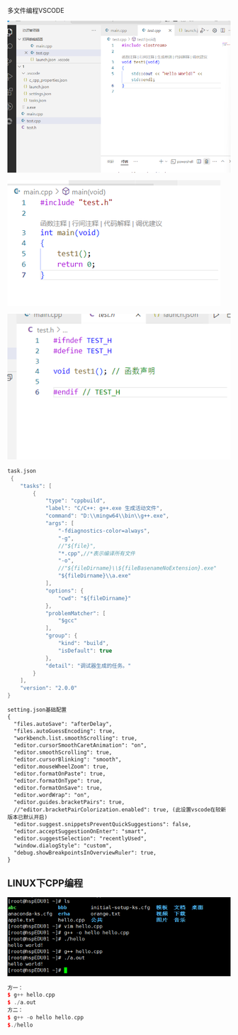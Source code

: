 多文件编程VSCODE

![image-20240823110642550](./assets/image-20240823110642550.png)

![image-20240823110656354](./assets/image-20240823110656354.png)

![image-20240823110704576](./assets/image-20240823110704576.png)

```cpp
task.json
 {
    "tasks": [
        {
            "type": "cppbuild",
            "label": "C/C++: g++.exe 生成活动文件",
            "command": "D:\\mingw64\\bin\\g++.exe",
            "args": [
                "-fdiagnostics-color=always",
                "-g",
                //"${file}",
                "*.cpp",//*表示编译所有文件
                "-o",
                //"${fileDirname}\\${fileBasenameNoExtension}.exe"
                "${fileDirname}\\a.exe"
            ],
            "options": {
                "cwd": "${fileDirname}"
            },
            "problemMatcher": [
                "$gcc"
            ],
            "group": {
                "kind": "build",
                "isDefault": true
            },
            "detail": "调试器生成的任务。"
        }
    ],
    "version": "2.0.0"
}
```





```
setting.json基础配置
{
  "files.autoSave": "afterDelay",
  "files.autoGuessEncoding": true,
  "workbench.list.smoothScrolling": true,
  "editor.cursorSmoothCaretAnimation": "on",
  "editor.smoothScrolling": true,
  "editor.cursorBlinking": "smooth",
  "editor.mouseWheelZoom": true,
  "editor.formatOnPaste": true,
  "editor.formatOnType": true,
  "editor.formatOnSave": true,
  "editor.wordWrap": "on",
  "editor.guides.bracketPairs": true,
  //"editor.bracketPairColorization.enabled": true, (此设置vscode在较新版本已默认开启)
  "editor.suggest.snippetsPreventQuickSuggestions": false,
  "editor.acceptSuggestionOnEnter": "smart",
  "editor.suggestSelection": "recentlyUsed",
  "window.dialogStyle": "custom",
  "debug.showBreakpointsInOverviewRuler": true,
}

```





## LINUX下CPP编程

![image-20240823114021432](./assets/image-20240823114021432.png)

```cpp
方一：
$ g++ hello.cpp
$ ./a.out
方二：
$ g++ -o hello hello.cpp
$./hello
```


